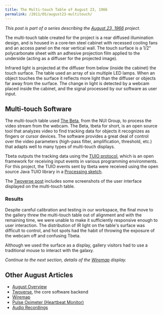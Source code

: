 ```yaml
---
title: The Multi-touch Table of August 23, 1966
permalink: /2011/05/august23-multitouch/
---
```


*This post is part of a series describing the
[August 23, 1966](/2011/05/august23/) project.*

The multi-touch table created for the project is a rear diffused illumination
design, and is housed in a core‐ten steel cabinet with recessed cooling fans and
an access panel on the rear vertical wall. The touch surface is a 1/2"
polycarbonate sheet with an adhesive projection film applied to the underside
(acting as a diffuser for the projected image).

Infrared light is projected at the diffuser from below (inside the cabinet) the
touch surface. The table used an array of six multiple LED lamps. When an object
touches the surface it reflects more light than the diffuser or objects far away
from the surface. The change in light is detected by a webcam placed inside the
cabinet, and the signal processed by our software as user input.

## Multi-touch Software

The multi-touch table used [The Beta](http://ccv.nuigroup.com/), from the NUI
Group, to process the video stream from the webcam. The Beta, tbeta for short,
is an open source tool that analyzes video to find tracking data for objects it
recognizes as fingers or cursor devices. The software provides a great deal of
control over the video parameters (high-pass filter, amplification, threshold,
etc.) that adapts well to many types of multi-touch displays.

Tbeta outputs the tracking data using the [TUIO protocol](http://tuio.org/),
which is an open framework for receiving input events in various programming
environments. For this project, the TUIO events sent by tbeta were received
using the open source Java TUIO library in a
[Processing sketch](https://github.com/peplin/august23/blob/master/src/gallery/MultitouchClient/TuioController.pde).

The [Twoverse post](/2011/05/august23-twoverse/) includes some screenshots of
the user interface displayed on the multi-touch table.

### Results

Despite careful calibration and testing in our workspace, the final move to the
gallery threw the multi-touch table out of alignment and with the remaining
time, we were unable to make it sufficiently responsive enough to user
interaction. The distribution of IR light on the table's surface was difficult
to control, and hot spots had the habit of throwing the exposure of the webcam
off and confusing Tbeta.

Although we used the surface as a display, gallery visitors had to use a
traditional mouse to interact with the galaxy.

*Continue to the next section, details of the
[Wiremap](/2011/05/august23-wiremap/) display.*

## Other August Articles

* [August Overview](/2011/05/august23/)
* [Twoverse](/2011/05/august23-twoverse/), the core software backend
* [Wiremap](/2011/05/august23-wiremap/)
* [Pulse Oximeter (Heartbeat Monitor)](/2011/05/august23-pulse-oximeter/)
* [Audio Recordings](/2011/05/august23-audio/)
